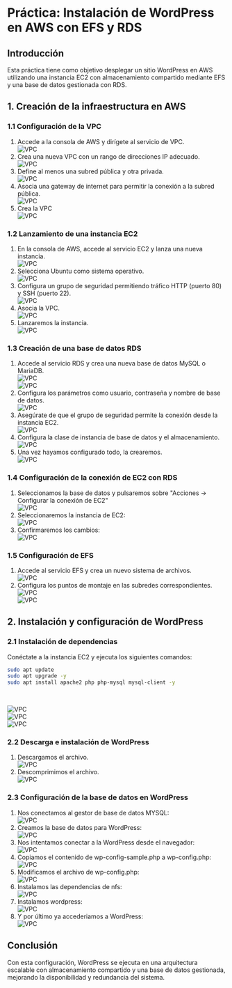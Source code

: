 # Práctica: Instalación de WordPress en AWS con EFS y RDS

## Introducción
Esta práctica tiene como objetivo desplegar un sitio WordPress en AWS utilizando una instancia EC2 con almacenamiento compartido mediante EFS y una base de datos gestionada con RDS.

## 1. Creación de la infraestructura en AWS

### 1.1 Configuración de la VPC
1. Accede a la consola de AWS y dirígete al servicio de VPC. <br>
   ![VPC](.imgs/3.png)<br>
2. Crea una nueva VPC con un rango de direcciones IP adecuado. <br>
      ![VPC](.imgs/6.png)<br>
4. Define al menos una subred pública y otra privada. <br>
      ![VPC](.imgs/7.png) <br>
5. Asocia una gateway de internet para permitir la conexión a la subred pública. <br>
      ![VPC](.imgs/8.png) <br>
6. Crea la VPC <br>
      ![VPC](.imgs/9.png) <br>

### 1.2 Lanzamiento de una instancia EC2
1. En la consola de AWS, accede al servicio EC2 y lanza una nueva instancia. <br>
      ![VPC](.imgs/10.png) <br>
2. Selecciona Ubuntu como sistema operativo. <br>
      ![VPC](.imgs/11.png) <br>
3. Configura un grupo de seguridad permitiendo tráfico HTTP (puerto 80) y SSH (puerto 22). <br>
      ![VPC](.imgs/15.png) <br>
4. Asocia la VPC. <br>
      ![VPC](.imgs/14.png) <br>
5. Lanzaremos la instancia. <br>
      ![VPC](.imgs/16.png) <br>

### 1.3 Creación de una base de datos RDS
1. Accede al servicio RDS y crea una nueva base de datos MySQL o MariaDB. <br>
      ![VPC](.imgs/27.png) <br>
      ![VPC](.imgs/29.png) <br>
3. Configura los parámetros como usuario, contraseña y nombre de base de datos. <br>
      ![VPC](.imgs/31.png)<br>
4. Asegúrate de que el grupo de seguridad permite la conexión desde la instancia EC2. <br>
      ![VPC](.imgs/33.png)<br>
5. Configura la clase de instancia de base de datos y el almacenamiento. <br>
      ![VPC](.imgs/32.png)<br>
6. Una vez hayamos configurado todo, la crearemos. <br>
      ![VPC](.imgs/35.png) <br>

### 1.4 Configuración de la conexión de EC2 con RDS
1. Seleccionamos la base de datos y pulsaremos sobre "Acciones -> Configurar la conexión de EC2" <br>
      ![VPC](.imgs/36.png) <br>
2. Seleccionaremos la instancia de EC2: <br>
      ![VPC](.imgs/37.png) <br>
3. Confirmaremos los cambios: <br>
      ![VPC](.imgs/38.png) <br>

### 1.5 Configuración de EFS
1. Accede al servicio EFS y crea un nuevo sistema de archivos. <br>
      ![VPC](.imgs/39.png) <br>
2. Configura los puntos de montaje en las subredes correspondientes. <br>
      ![VPC](.imgs/41.png) <br>
      ![VPC](.imgs/42.png) <br>

## 2. Instalación y configuración de WordPress

### 2.1 Instalación de dependencias
Conéctate a la instancia EC2 y ejecuta los siguientes comandos:

```bash
sudo apt update 
sudo apt upgrade -y
sudo apt install apache2 php php-mysql mysql-client -y
```
 <br> 
 
  ![VPC](.imgs/22.png) <br>
  ![VPC](.imgs/23.png) <br>
  ![VPC](.imgs/25.png) <br>

### 2.2 Descarga e instalación de WordPress
1. Descargamos el archivo. <br>
      ![VPC](.imgs/43.png) <br>
2. Descomprimimos el archivo. <br>
      ![VPC](.imgs/44.png) <br>

### 2.3 Configuración de la base de datos en WordPress
1. Nos conectamos al gestor de base de datos MYSQL: <br>
      ![VPC](.imgs/46.png) <br>
2. Creamos la base de datos para WordPress: <br>
      ![VPC](.imgs/47.png) <br>
3. Nos intentamos conectar a la WordPress desde el navegador: <br>
      ![VPC](.imgs/48.png) <br>
4. Copiamos el contenido de wp-config-sample.php a wp-config.php: <br>
      ![VPC](.imgs/49.png) <br>
5. Modificamos el archivo de wp-config.php: <br>
      ![VPC](.imgs/50.png) <br>
6. Instalamos las dependencias de nfs: <br>
      ![VPC](.imgs/53.png) <br>
7. Instalamos wordpress: <br>
      ![VPC](.imgs/54.png) <br>
8. Y por último ya accederiamos a WordPress: <br>
      ![VPC](.imgs/56.png) <br>

## Conclusión
Con esta configuración, WordPress se ejecuta en una arquitectura escalable con almacenamiento compartido y una base de datos gestionada, mejorando la disponibilidad y redundancia del sistema.
